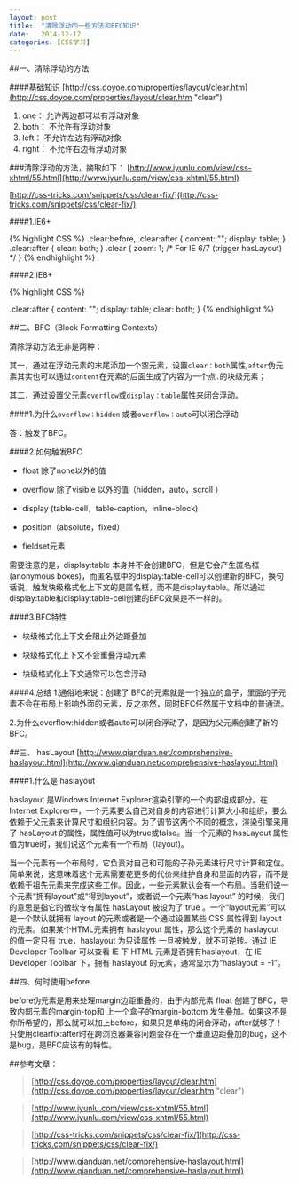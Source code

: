 ```yaml
---
layout: post
title:  "清除浮动的一些方法和BFC知识"
date:   2014-12-17 
categories: [CSS学习]
---
```





##一、清除浮动的方法

####基础知识
[http://css.doyoe.com/properties/layout/clear.htm](http://css.doyoe.com/properties/layout/clear.htm "clear")

1. one：
允许两边都可以有浮动对象
2. both：
不允许有浮动对象
3. left：
不允许左边有浮动对象
4. right：
不允许右边有浮动对象

###清除浮动的方法，摘取如下：
[http://www.iyunlu.com/view/css-xhtml/55.html](http://www.iyunlu.com/view/css-xhtml/55.html)

[http://css-tricks.com/snippets/css/clear-fix/](http://css-tricks.com/snippets/css/clear-fix/)

####1.IE6+

{% highlight CSS %}
.clear:before,
.clear:after {
    content: "";
    display: table;
} 
.clear:after {
    clear: both;
}
.clear {
    zoom: 1; /* For IE 6/7 (trigger hasLayout) */
}
{% endhighlight %}

####2.IE8+

{% highlight CSS %}

.clear:after {
  content: "";
  display: table;
  clear: both;
}
{% endhighlight %}

##二、BFC（Block Formatting Contexts）

清除浮动方法无非是两种：

其一，通过在浮动元素的末尾添加一个空元素，设置`clear：both`属性,`after`伪元素其实也可以通过`content`在元素的后面生成了内容为一个点`.`的块级元素；

其二，通过设置父元素`overflow`或`display：table`属性来闭合浮动。

####1.为什么`overflow：hidden` 或者`overflow：auto`可以闭合浮动

答：触发了BFC。

####2.如何触发BFC


- float 除了none以外的值 
 
- overflow 除了visible 以外的值（hidden，auto，scroll ） 
 
- display (table-cell，table-caption，inline-block) 
 
- position（absolute，fixed） 
 
- fieldset元素

需要注意的是，display:table 本身并不会创建BFC，但是它会产生匿名框(anonymous boxes)，而匿名框中的display:table-cell可以创建新的BFC，换句话说，触发块级格式化上下文的是匿名框，而不是display:table。所以通过display:table和display:table-cell创建的BFC效果是不一样的。

####3.BFC特性
- 块级格式化上下文会阻止外边距叠加

- 块级格式化上下文不会重叠浮动元素

- 块级格式化上下文通常可以包含浮动

####4.总结
1.通俗地来说：创建了 BFC的元素就是一个独立的盒子，里面的子元素不会在布局上影响外面的元素，反之亦然，同时BFC任然属于文档中的普通流。

2.为什么overflow:hidden或者auto可以闭合浮动了，是因为父元素创建了新的BFC。

##三、 hasLayout
[http://www.qianduan.net/comprehensive-haslayout.html](http://www.qianduan.net/comprehensive-haslayout.html)

####1.什么是 haslayout

haslayout 是Windows Internet Explorer渲染引擎的一个内部组成部分。在Internet Explorer中，一个元素要么自己对自身的内容进行计算大小和组织，要么依赖于父元素来计算尺寸和组织内容。为了调节这两个不同的概念，渲染引擎采用了 hasLayout 的属性，属性值可以为true或false。当一个元素的 hasLayout 属性值为true时，我们说这个元素有一个布局（layout)。

当一个元素有一个布局时，它负责对自己和可能的子孙元素进行尺寸计算和定位。简单来说，这意味着这个元素需要花更多的代价来维护自身和里面的内容，而不是依赖于祖先元素来完成这些工作。因此，一些元素默认会有一个布局。当我们说一个元素“拥有layout”或“得到layout”，或者说一个元素“has layout” 的时候，我们的意思是指它的微软专有属性 hasLayout 被设为了 true 。一个“layout元素”可以是一个默认就拥有 layout 的元素或者是一个通过设置某些 CSS 属性得到 layout 的元素。如果某个HTML元素拥有 haslayout 属性，那么这个元素的 haslayout 的值一定只有 true，haslayout 为只读属性 一旦被触发，就不可逆转。通过 IE Developer Toolbar 可以查看 IE 下 HTML 元素是否拥有haslayout，在 IE Developer Toolbar 下，拥有 haslayout 的元素，通常显示为“haslayout = -1”。

##四、何时使用before

before伪元素是用来处理margin边距重叠的，由于内部元素 float 创建了BFC，导致内部元素的margin-top和 上一个盒子的margin-bottom 发生叠加。如果这不是你所希望的，那么就可以加上before，如果只是单纯的闭合浮动，after就够了！只使用clearfix:after时在跨浏览器兼容问题会存在一个垂直边距叠加的bug，这不是bug，是BFC应该有的特性。


##参考文章：



> [http://css.doyoe.com/properties/layout/clear.htm](http://css.doyoe.com/properties/layout/clear.htm "clear")



> [http://www.iyunlu.com/view/css-xhtml/55.html](http://www.iyunlu.com/view/css-xhtml/55.html)



> [http://css-tricks.com/snippets/css/clear-fix/](http://css-tricks.com/snippets/css/clear-fix/)



> [http://www.qianduan.net/comprehensive-haslayout.html](http://www.qianduan.net/comprehensive-haslayout.html)

